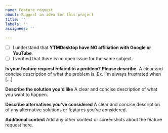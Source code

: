 ```yaml
---
name: Feature request
about: Suggest an idea for this project
title: ''
labels: ''
assignees: ''

---
```


- [ ] I understand that **YTMDesktop have NO affiliation with Google or YouTube**.
- [ ] I verified that there is no open issue for the same subject.

**Is your feature request related to a problem? Please describe.**
A clear and concise description of what the problem is. Ex. I'm always frustrated when [...]

**Describe the solution you'd like**
A clear and concise description of what you want to happen.

**Describe alternatives you've considered**
A clear and concise description of any alternative solutions or features you've considered.

**Additional context**
Add any other context or screenshots about the feature request here.
